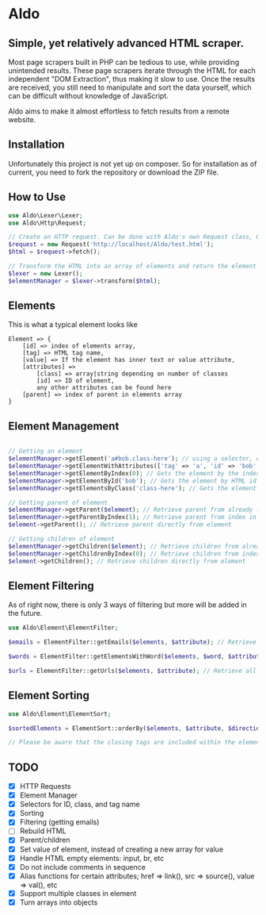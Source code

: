 # Aldo

Simple, yet relatively advanced HTML scraper.
---
Most page scrapers built in PHP can be tedious to use, while providing unintended results. These page scrapers iterate through the HTML
for each independent "DOM Extraction", thus making it slow to use. Once the results are received, you still need to manipulate and sort the data yourself, which can be difficult without knowledge of JavaScript.

Aldo aims to make it almost effortless to fetch results from a remote website.

## Installation
Unfortunately this project is not yet up on composer. So for installation as of current, you need to fork the repository or download the ZIP file.

## How to Use
```php
use Aldo\Lexer\Lexer;
use Aldo\Http\Request;

// Create an HTTP request. Can be done with Aldo's own Request class, Guzzle, or your own library
$request = new Request('http://localhost/Aldo/test.html');
$html = $request->fetch();

// Transform the HTML into an array of elements and return the element manager
$lexer = new Lexer();
$elementManager = $lexer->transform($html);
```

## Elements
This is what a typical element looks like
```
Element => {
    [id] => index of elements array,
    [tag] => HTML tag name,
    [value] => If the element has inner text or value attribute,
    [attributes] =>
        [class] => array|string depending on number of classes
        [id] => ID of element,
        any other attributes can be found here
    [parent] => index of parent in elements array
}
```

## Element Management
```php

// Getting an element
$elementManager->getElement('a#bob.class-here'); // using a selector, only supports tag name, id and class. Optional 2nd parameter for an elements array returned from getChildren()
$elementManager->getElementWithAttributes(['tag' => 'a', 'id' => 'bob', 'class' => ['class-here']]); // class can also be a string if it is one class
$elementManager->getElementByIndex(0); // Gets the element by the index in the elements array. Both the opening and close tag count as 2 elements
$elementManager->getElementById('bob'); // Gets the element by HTML id
$elementManager->getElementsByClass('class-here'); // Gets the element using classes, can be either string or array

// Getting parent of element
$elementManager->getParent($element); // Retrieve parent from already fetched element
$elementManager->getParentByIndex(1); // Retrieve parent from index in the elements array. In this case the parent would be <html>
$element->getParent(); // Retrieve parent directly from element

// Getting children of element
$elementManager->getChildren($element); // Retrieve children from already fetched element
$elementManager->getChildrenByIndex(0); // Retrieve children from index in the elements array. This would return everything inside <html>
$element->getChildren(); // Retrieve children directly from element
```

## Element Filtering
As of right now, there is only 3 ways of filtering but more will be added in the future.
```php
use Aldo\Element\ElementFilter;

$emails = ElementFilter::getEmails($elements, $attribute); // Retrieve all emails from the elements array. Optional second parameter for searching within a specific attribute

$words = ElementFilter::getElementsWithWord($elements, $word, $attribute); // Retrieve all elements that have a specific word in them. Optional second parameter for searching within an attribute

$urls = ElementFilter::getUrls($elements, $attribute); // Retrieve all urls from the elements array. Optional second parameter for searching within an attribute

```

## Element Sorting
```php
use Aldo\Element\ElementSort;

$sortedElements = ElementSort::orderBy($elements, $attribute, $direction = 'asc'|'desc'); // Sort the elements by the attribute, and which direction you choose, default direction is asc.

// Please be aware that the closing tags are included within the elements array. Sorting by tag may result in the closing tags appearing first.
```

## TODO
* [x] HTTP Requests
* [x] Element Manager
* [x] Selectors for ID, class, and tag name
* [x] Sorting
* [x] Filtering (getting emails)
* [ ] Rebuild HTML
* [x] Parent/children
* [x] Set value of element, instead of creating a new array for value
* [x] Handle HTML empty elements: input, br, etc
* [x] Do not include comments in sequence
* [x] Alias functions for certain attributes; href => link(), src => source(), value => val(), etc
* [x] Support multiple classes in element
* [x] Turn arrays into objects
